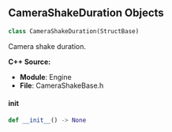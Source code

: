 ## CameraShakeDuration Objects

```python
class CameraShakeDuration(StructBase)
```

Camera shake duration.

**C++ Source:**

- **Module**: Engine
- **File**: CameraShakeBase.h

<a id="unreal.CameraShakeDuration.__init__"></a>

#### __init__

```python
def __init__() -> None
```

<a id="unreal.CameraShakeInfo"></a>